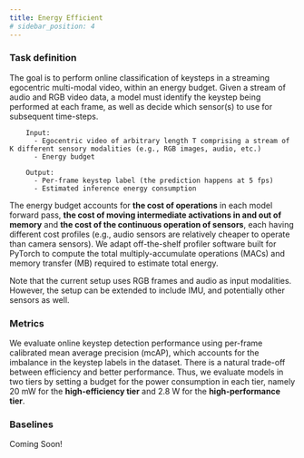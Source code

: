 ```yaml
---
title: Energy Efficient
# sidebar_position: 4
---
```

### Task definition
<!-- Online activity detection within a compute budget. -->
The goal is to perform online classification of keysteps in a streaming egocentric multi-modal video, within an energy budget. Given a stream of audio and RGB video data, a model must identify the keystep being performed at each frame, as well as decide which sensor(s) to use for subsequent time-steps. 


        Input:
          - Egocentric video of arbitrary length T comprising a stream of K different sensory modalities (e.g., RGB images, audio, etc.)
          - Energy budget

        Output:
          - Per-frame keystep label (the prediction happens at 5 fps)
          - Estimated inference energy consumption

The energy budget accounts for **the cost of operations** in each model forward pass, **the cost of moving intermediate activations in and out of memory** and **the cost of the continuous operation of sensors**, each having different cost profiles (e.g., audio sensors are relatively cheaper to operate than camera sensors). We adapt off-the-shelf profiler software built for PyTorch to compute the total multiply-accumulate operations (MACs) and memory transfer (MB) required to estimate total energy.

Note that the current setup uses RGB frames and audio as input modalities. However, the setup can be extended to include IMU, and potentially other sensors as well.

### Metrics
We evaluate online keystep detection performance using per-frame calibrated mean average precision (mcAP), which accounts for the imbalance in the keystep labels in the dataset. There is a natural trade-off between efficiency and better performance. Thus, we evaluate models in two tiers by setting a budget for the power consumption in each tier, namely 20 mW for the **high-efficiency tier** and 2.8 W for the **high-performance tier**.

### Baselines
Coming Soon!
